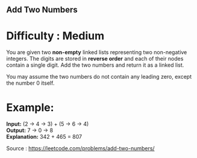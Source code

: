 ## Add Two Numbers 
# Difficulty : Medium

You are given two **non-empty** linked lists representing two non-negative integers. The digits are stored in **reverse order** and each of their nodes contain a single digit. Add the two numbers and return it as a linked list.

You may assume the two numbers do not contain any leading zero, except the number 0 itself.

# Example:

**Input:** (2 -> 4 -> 3) + (5 -> 6 -> 4) \
**Output:** 7 -> 0 -> 8 \
**Explanation:** 342 + 465 = 807 

Source : https://leetcode.com/problems/add-two-numbers/
